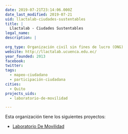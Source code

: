 ```yaml
---
date: 2019-07-21T23:14:06.000Z
date_last_modified: 2019-07-21
uid: llactalab-ciudades-sustentables
title: |
  Llactalab - Ciudades Sustentables
legal_name: 
description: |
  
org_type: Organización civil sin fines de lucro (ONG)
website: http://llactalab.ucuenca.edu.ec/
year_founded: 2013
facebook: 
twitter: 
tags:
  - mapeo-ciudadano
  - participación-ciudadana
cities: 
  - Quito
projects_uids:
  - laboratorio-de-movilidad

---
```


Esta organización tiene los siguientes proyectos:

- [Laboratorio De Movilidad](/proyectos/laboratorio-de-movilidad)
